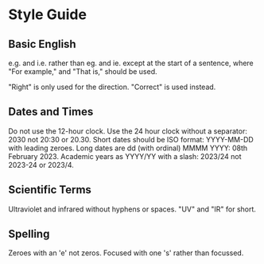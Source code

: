 # Style Guide

## Basic English
e.g. and i.e. rather than eg. and ie. except at the start of a sentence, where "For example," and "That is," should be used.

"Right" is only used for the direction. "Correct" is used instead.

## Dates and Times
Do not use the 12-hour clock. Use the 24 hour clock without a separator: 2030 not 20:30 or 20.30.
Short dates should be ISO format: YYYY-MM-DD with leading zeroes.
Long dates are dd (with ordinal) MMMM YYYY: 08th February 2023.
Academic years as YYYY/YY with a slash: 2023/24 not 2023-24 or 2023/4.

## Scientific Terms
Ultraviolet and infrared without hyphens or spaces. "UV" and "IR" for short.

## Spelling
Zeroes with an 'e' not zeros.
Focused with one 's' rather than focussed.
